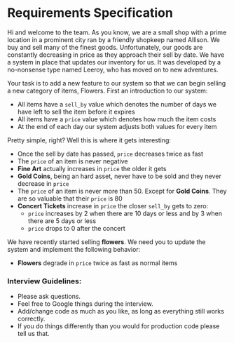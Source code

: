 # Requirements Specification

Hi and welcome to the team. As you know, we are a small shop with a prime location in a
prominent city ran by a friendly shopkeep named Allison. We buy and sell many of the finest goods.
Unfortunately, our goods are constantly decreasing in price as they approach their sell by date. We
have a system in place that updates our inventory for us. It was developed by a no-nonsense type named
Leeroy, who has moved on to new adventures.

Your task is to add a new feature to our system so that
we can begin selling a new category of items, Flowers. First an introduction to our system:

- All items have a `sell_by` value which denotes the number of days we have left to sell the item before it expires
- All items have a `price` value which denotes how much the item costs
- At the end of each day our system adjusts both values for every item

Pretty simple, right? Well this is where it gets interesting:

- Once the sell by date has passed, `price` decreases twice as fast
- The `price` of an item is never negative
- **Fine Art** actually increases in `price` the older it gets
- **Gold Coins**, being an hard asset, never have to be sold and they never decrease in `price`
- The `price` of an item is never more than 50. Except for **Gold Coins**. They are so valuable that their `price` is 80
- **Concert Tickets** increase in `price` the closer `sell_by` gets to zero:
  - `price` increases by 2 when there are 10 days or less and by 3 when there are 5 days or less
  - `price` drops to 0 after the concert

We have recently started selling **flowers**. We need you to update the system and implement the following behavior:

- **Flowers** degrade in `price` twice as fast as normal items

### Interview Guidelines:
* Please ask questions.
* Feel free to Google things during the interview.
* Add/change code as much as you like, as long as everything still works correctly.
* If you do things differently than you would for production code please tell us that.
